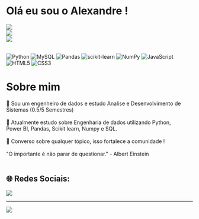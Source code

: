# Olá eu sou o Alexandre ! <br>

![](https://github-readme-stats.vercel.app/api?username=AlexandreFCosta&theme=merko&hide_border=false&include_all_commits=true&count_private=true)<br/>
![](https://github-readme-streak-stats.herokuapp.com/?user=AlexandreFCosta&theme=merko&hide_border=false)<br/>
![](https://github-readme-stats.vercel.app/api/top-langs/?username=AlexandreFCosta&theme=merko&hide_border=false&include_all_commits=true&count_private=true&layout=compact)


<br>![Python](https://img.shields.io/badge/python-3670A0?style=for-the-badge&logo=python&logoColor=ffdd54) ![MySQL](https://img.shields.io/badge/mysql-%2300f.svg?style=for-the-badge&logo=mysql&logoColor=white) ![Pandas](https://img.shields.io/badge/pandas-%23150458.svg?style=for-the-badge&logo=pandas&logoColor=white) ![scikit-learn](https://img.shields.io/badge/scikit--learn-%23F7931E.svg?style=for-the-badge&logo=scikit-learn&logoColor=white) ![NumPy](https://img.shields.io/badge/numpy-%23013243.svg?style=for-the-badge&logo=numpy&logoColor=white) ![JavaScript](https://img.shields.io/badge/javascript-%23323330.svg?style=for-the-badge&logo=javascript&logoColor=%23F7DF1E) ![HTML5](https://img.shields.io/badge/html5-%23E34F26.svg?style=for-the-badge&logo=html5&logoColor=white) ![CSS3](https://img.shields.io/badge/css3-%231572B6.svg?style=for-the-badge&logo=css3&logoColor=white)

# Sobre mim 

🔭 Sou um engenheiro de dados e estudo Analise e Desenvolvimento de Sistemas (0.5/5 Semestres)<br><br>📒 Atualmente estudo sobre Engenharia de dados utilizando Python, <br>Power BI, Pandas, Scikit learn, Numpy e SQL.<br><br>🙌 Converso sobre qualquer tópico, isso fortalece a comunidade ! <br><br>"O importante é não parar de questionar." - Albert Einstein<br><br>

## 🌐 Redes Sociais:
<a href="https://www.linkedin.com/in/alexandrefeitosacosta/" target="_blank"><img src="https://img.shields.io/badge/-LinkedIn-%230077B5?style=for-the-badge&logo=linkedin&logoColor=white" target="_blank"></a>


---
[![](https://visitcount.itsvg.in/api?id=AlexandreFCosta&icon=5&color=0)](https://visitcount.itsvg.in)

<!-- Proudly created with GPRM ( https://gprm.itsvg.in ) -->
